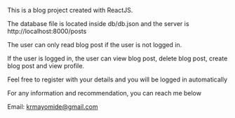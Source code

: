 

This is a blog project created with ReactJS.

The database file is located inside db/db.json and the server is http://localhost:8000/posts

The user can only read blog post if the user is not logged in.

If the user is logged in, the user can view blog post, delete blog post, create blog post and view profile.

Feel free to register with your details and you will be logged in automatically

For any information and recommendation, you can reach me below

Email: krmayomide@gmail.com
